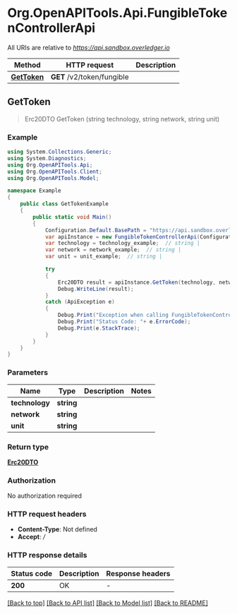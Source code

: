 # Org.OpenAPITools.Api.FungibleTokenControllerApi

All URIs are relative to *https://api.sandbox.overledger.io*

Method | HTTP request | Description
------------- | ------------- | -------------
[**GetToken**](FungibleTokenControllerApi.md#gettoken) | **GET** /v2/token/fungible | 



## GetToken

> Erc20DTO GetToken (string technology, string network, string unit)



### Example

```csharp
using System.Collections.Generic;
using System.Diagnostics;
using Org.OpenAPITools.Api;
using Org.OpenAPITools.Client;
using Org.OpenAPITools.Model;

namespace Example
{
    public class GetTokenExample
    {
        public static void Main()
        {
            Configuration.Default.BasePath = "https://api.sandbox.overledger.io";
            var apiInstance = new FungibleTokenControllerApi(Configuration.Default);
            var technology = technology_example;  // string | 
            var network = network_example;  // string | 
            var unit = unit_example;  // string | 

            try
            {
                Erc20DTO result = apiInstance.GetToken(technology, network, unit);
                Debug.WriteLine(result);
            }
            catch (ApiException e)
            {
                Debug.Print("Exception when calling FungibleTokenControllerApi.GetToken: " + e.Message );
                Debug.Print("Status Code: "+ e.ErrorCode);
                Debug.Print(e.StackTrace);
            }
        }
    }
}
```

### Parameters


Name | Type | Description  | Notes
------------- | ------------- | ------------- | -------------
 **technology** | **string**|  | 
 **network** | **string**|  | 
 **unit** | **string**|  | 

### Return type

[**Erc20DTO**](Erc20DTO.md)

### Authorization

No authorization required

### HTTP request headers

- **Content-Type**: Not defined
- **Accept**: */*


### HTTP response details
| Status code | Description | Response headers |
|-------------|-------------|------------------|
| **200** | OK |  -  |

[[Back to top]](#)
[[Back to API list]](../README.md#documentation-for-api-endpoints)
[[Back to Model list]](../README.md#documentation-for-models)
[[Back to README]](../README.md)

